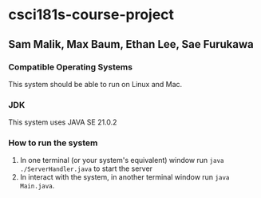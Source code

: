 # csci181s-course-project
## Sam Malik, Max Baum, Ethan Lee, Sae Furukawa

### Compatible Operating Systems
This system should be able to run on Linux and Mac. 

### JDK
This system uses JAVA SE 21.0.2

### How to run the system
1. In one terminal (or your system's equivalent) window run `java ./ServerHandler.java` to start the server
2. In interact with the system, in another terminal window run `java Main.java`.